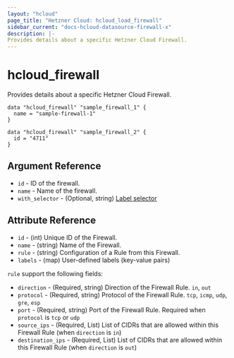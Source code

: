 ```yaml
---
layout: "hcloud"
page_title: "Hetzner Cloud: hcloud_load_firewall"
sidebar_current: "docs-hcloud-datasource-firewall-x"
description: |-
Provides details about a specific Hetzner Cloud Firewall.
---
```


# hcloud_firewall

Provides details about a specific Hetzner Cloud Firewall.

```hcl
data "hcloud_firewall" "sample_firewall_1" {
  name = "sample-firewall-1"
}

data "hcloud_firewall" "sample_firewall_2" {
  id = "4711"
}
```

## Argument Reference

- `id` - ID of the firewall.
- `name` - Name of the firewall.
- `with_selector` - (Optional, string) [Label selector](https://docs.hetzner.cloud/#overview-label-selector)

## Attribute Reference

- `id` - (int) Unique ID of the Firewall.
- `name` - (string) Name of the Firewall.
- `rule` - (string)  Configuration of a Rule from this Firewall.
- `labels` - (map) User-defined labels (key-value pairs)

`rule` support the following fields:
- `direction` - (Required, string) Direction of the Firewall Rule. `in`, `out`
- `protocol` - (Required, string) Protocol of the Firewall Rule. `tcp`, `icmp`, `udp`, `gre`, `esp`
- `port` - (Required, string) Port of the Firewall Rule. Required when `protocol` is `tcp` or `udp`
- `source_ips` - (Required, List) List of CIDRs that are allowed within this Firewall Rule (when `direction` is `in`)
- `destination_ips` - (Required, List) List of CIDRs that are allowed within this Firewall Rule (when `direction` is `out`)
